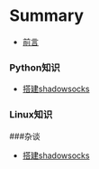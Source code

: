 ﻿# Summary

* [前言](README.md)

### Python知识

* [搭建shadowsocks](./python/buildShadowsocks.md)

### Linux知识


###杂谈

* [搭建shadowsocks](./other/搭建shadowsocks.md)




